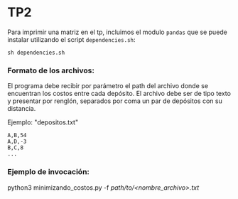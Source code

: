 # TP2

Para imprimir una matriz en el tp, incluimos el modulo `pandas` que se puede instalar utilizando el script `dependencies.sh`:

``` sh dependencies.sh ```

### Formato de los archivos:

El programa debe recibir por parámetro el path del archivo donde se encuentran los costos entre cada depósito. El archivo debe ser de tipo texto y presentar por renglón, separados por coma un par de depósitos con su distancia.

Ejemplo: "depositos.txt"

```
A,B,54
A,D,-3
B,C,8
...
```

### Ejemplo de invocación:

python3 minimizando_costos.py -f *path/to/<nombre_archivo>.txt*
